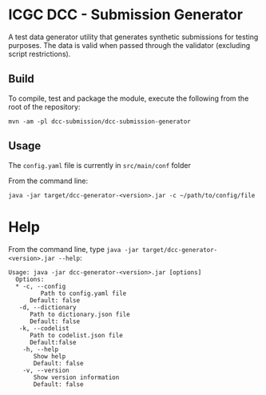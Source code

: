 # ICGC DCC - Submission Generator

A test data generator utility that generates synthetic submissions for testing purposes. The data is valid when passed through the validator (excluding script restrictions).

## Build

To compile, test and package the module, execute the following from the root of the repository:

```shell
mvn -am -pl dcc-submission/dcc-submission-generator
```

## Usage

The `config.yaml` file is currently in `src/main/conf` folder

From the command line:

```shell
java -jar target/dcc-generator-<version>.jar -c ~/path/to/config/file
```

# Help

From the command line, type `java -jar target/dcc-generator-<version>.jar --help`:

```shell
Usage: java -jar dcc-generator-<version>.jar [options]
  Options:
  * -c, --config
         Path to config.yaml file
      Default: false
   -d, --dictionary
      Path to dictionary.json file
      Default: false
   -k, --codelist
      Path to codelist.json file
      Default:false
    -h, --help
       Show help
       Default: false
    -v, --version
       Show version information
       Default: false
```
